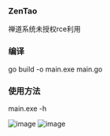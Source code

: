 ### ZenTao
禅道系统未授权rce利用
### 编译
go build -o main.exe main.go
### 使用方法
main.exe -h

![image](https://github.com/F12-F12/ZenTao/assets/96815814/637761f5-abc5-4e68-84af-16c645be6ad4)
![image](https://github.com/F12-F12/ZenTao/assets/96815814/1ad291e8-1921-4415-ad18-200308fe5c15)





